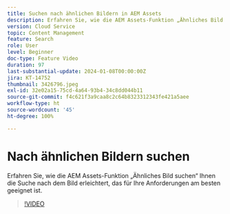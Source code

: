 ```yaml
---
title: Suchen nach ähnlichen Bildern in AEM Assets
description: Erfahren Sie, wie die AEM Assets-Funktion „Ähnliches Bild suchen“ Ihnen die Suche nach dem Bild erleichtert, das für Ihre Anforderungen am besten geeignet ist.
version: Cloud Service
topic: Content Management
feature: Search
role: User
level: Beginner
doc-type: Feature Video
duration: 97
last-substantial-update: 2024-01-08T00:00:00Z
jira: KT-14752
thumbnail: 3426796.jpeg
exl-id: 32e02a15-75cd-4a64-93b4-34c8dd044b11
source-git-commit: f4c621f3a9caa8c2c64b8323312343fe421a5aee
workflow-type: ht
source-wordcount: '45'
ht-degree: 100%

---
```


# Nach ähnlichen Bildern suchen

Erfahren Sie, wie die AEM Assets-Funktion „Ähnliches Bild suchen“ Ihnen die Suche nach dem Bild erleichtert, das für Ihre Anforderungen am besten geeignet ist.

>[!VIDEO](https://video.tv.adobe.com/v/3426796/?learn=on)
